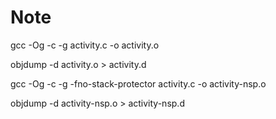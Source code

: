 # Note

gcc -Og -c -g activity.c -o activity.o

objdump -d activity.o > activity.d


gcc -Og -c -g -fno-stack-protector activity.c -o activity-nsp.o

objdump -d activity-nsp.o > activity-nsp.d
